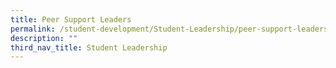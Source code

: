 ```yaml
---
title: Peer Support Leaders
permalink: /student-development/Student-Leadership/peer-support-leaders
description: ""
third_nav_title: Student Leadership
---
```


